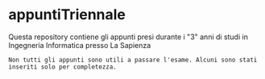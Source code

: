 # appuntiTriennale
Questa repository contiene gli appunti presi durante i "3" anni di studi in Ingegneria Informatica presso La Sapienza

`
Non tutti gli appunti sono utili a passare l'esame.
Alcuni sono stati inseriti solo per completezza.
`
